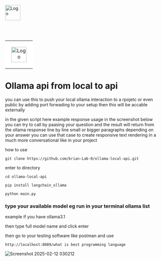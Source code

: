 
<div style="width:100px;height:100px; background:ffffff;">
<img src="https://github.com/user-attachments/assets/75e74a2d-fbde-4eed-bb43-463f887e0727" alt="Logo" width="50" height="50" >
</div>
<table width="100%" cellspacing="0" cellpadding="0">
  <tr>
    <td style="background-color:#ffffff; text-align:center; padding:20px;">
      <img src="https://github.com/user-attachments/assets/75e74a2d-fbde-4eed-bb43-463f887e0727" alt="Logo" width="50" height="50">
    </td>
  </tr>
</table>


# Ollama api from local to api

you can use this to push your local ollama interaction to a rpojetc or even public by adding port forwading to your setup then this will be accable externally

in the given script here example response usage in the screenshot below you can try to call by paasing your question and the result will return from the ollama response line by line small or bigger paragraphs
depending on your answer you can use that case to create responsive text rendering in a much more conversational like in your project


how to use 

```
git clone https://github.com/brian-Lab-0/ollama-local-api.git
```


enter to directory

```
cd ollama-local-api
```


```
pip install langchain_ollama
```

```
python main.py
```



### type your available model eg run in your terminal ollama list  
example if you have ollama3.1

then type full model name and click enter

then go to your testing software like postman and use 

```
http://localhost:8089/what is best programming language
```

![Screenshot 2025-02-12 030212](https://github.com/user-attachments/assets/160b4d52-e230-4d85-bf15-3f8abff0d15c)




